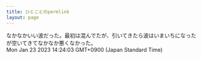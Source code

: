 ```yaml
---
title: ひとことのpermlink
layout: page
---
```

<div class="box" dt="1674451443919">
  なかなかいい波だった。最初は混んでたが、引いてきたら波はいまいちになったが空いてきてなかなか悪くなかった。
  <div class="content is-small">Mon Jan 23 2023 14:24:03 GMT+0900 (Japan Standard Time)</div>
</div>